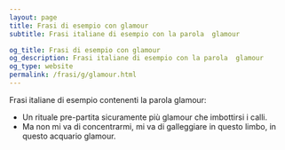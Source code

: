```yaml
---
layout: page
title: Frasi di esempio con glamour 
subtitle: Frasi italiane di esempio con la parola  glamour

og_title: Frasi di esempio con glamour 
og_description: Frasi italiane di esempio con la parola  glamour
og_type: website
permalink: /frasi/g/glamour.html
---
```


Frasi italiane di esempio contenenti la parola glamour:


- Un rituale pre-partita sicuramente più glamour che imbottirsi i calli.
- Ma non mi va di concentrarmi, mi va di galleggiare in questo limbo, in questo acquario glamour.
